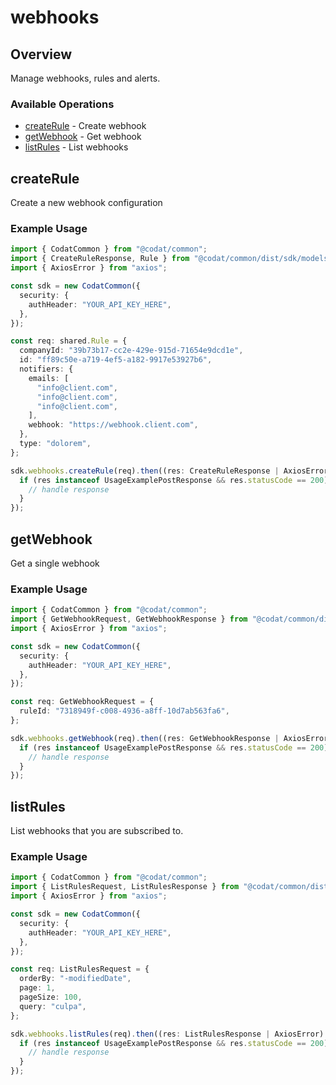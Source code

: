 # webhooks

## Overview

Manage webhooks, rules and alerts.

### Available Operations

* [createRule](#createrule) - Create webhook
* [getWebhook](#getwebhook) - Get webhook
* [listRules](#listrules) - List webhooks

## createRule

Create a new webhook configuration

### Example Usage

```typescript
import { CodatCommon } from "@codat/common";
import { CreateRuleResponse, Rule } from "@codat/common/dist/sdk/models/operations";
import { AxiosError } from "axios";

const sdk = new CodatCommon({
  security: {
    authHeader: "YOUR_API_KEY_HERE",
  },
});

const req: shared.Rule = {
  companyId: "39b73b17-cc2e-429e-915d-71654e9dcd1e",
  id: "ff89c50e-a719-4ef5-a182-9917e53927b6",
  notifiers: {
    emails: [
      "info@client.com",
      "info@client.com",
      "info@client.com",
    ],
    webhook: "https://webhook.client.com",
  },
  type: "dolorem",
};

sdk.webhooks.createRule(req).then((res: CreateRuleResponse | AxiosError) => {
  if (res instanceof UsageExamplePostResponse && res.statusCode == 200) {
    // handle response
  }
});
```

## getWebhook

Get a single webhook

### Example Usage

```typescript
import { CodatCommon } from "@codat/common";
import { GetWebhookRequest, GetWebhookResponse } from "@codat/common/dist/sdk/models/operations";
import { AxiosError } from "axios";

const sdk = new CodatCommon({
  security: {
    authHeader: "YOUR_API_KEY_HERE",
  },
});

const req: GetWebhookRequest = {
  ruleId: "7318949f-c008-4936-a8ff-10d7ab563fa6",
};

sdk.webhooks.getWebhook(req).then((res: GetWebhookResponse | AxiosError) => {
  if (res instanceof UsageExamplePostResponse && res.statusCode == 200) {
    // handle response
  }
});
```

## listRules

List webhooks that you are subscribed to.

### Example Usage

```typescript
import { CodatCommon } from "@codat/common";
import { ListRulesRequest, ListRulesResponse } from "@codat/common/dist/sdk/models/operations";
import { AxiosError } from "axios";

const sdk = new CodatCommon({
  security: {
    authHeader: "YOUR_API_KEY_HERE",
  },
});

const req: ListRulesRequest = {
  orderBy: "-modifiedDate",
  page: 1,
  pageSize: 100,
  query: "culpa",
};

sdk.webhooks.listRules(req).then((res: ListRulesResponse | AxiosError) => {
  if (res instanceof UsageExamplePostResponse && res.statusCode == 200) {
    // handle response
  }
});
```

